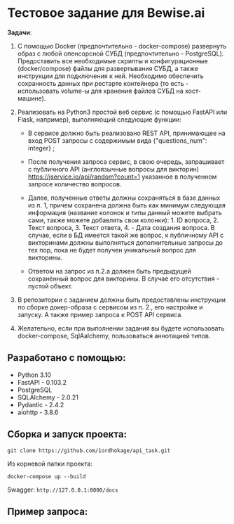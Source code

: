 # Тестовое задание для Bewise.ai

__Задачи__:

1. С помощью Docker (предпочтительно - docker-compose) развернуть образ с любой опенсорсной СУБД (предпочтительно - PostgreSQL). Предоставить все необходимые скрипты и конфигурационные (docker/compose) файлы для развертывания СУБД, а также инструкции для подключения к ней. Необходимо обеспечить сохранность данных при рестарте контейнера (то есть - использовать volume-ы для хранения файлов СУБД на хост-машине).


2. Реализовать на Python3 простой веб сервис (с помощью FastAPI или Flask, например), выполняющий следующие функции:

    - В сервисе должно быть реализовано REST API, принимающее на вход POST запросы с содержимым вида {"questions_num": integer}  ;

    - После получения запроса сервис, в свою очередь, запрашивает с публичного API (англоязычные вопросы для викторин) https://jservice.io/api/random?count=1 указанное в полученном запросе количество вопросов.

    - Далее, полученные ответы должны сохраняться в базе данных из п. 1, причем сохранена должна быть как минимум следующая информация (название колонок и типы данный можете выбрать сами, также можете добавлять свои колонки): 1. ID вопроса, 2. Текст вопроса, 3. Текст ответа, 4. - Дата создания вопроса. В случае, если в БД имеется такой же вопрос, к публичному API с викторинами должны выполняться дополнительные запросы до тех пор, пока не будет получен уникальный вопрос для викторины.
    
    - Ответом на запрос из п.2.a должен быть предыдущей сохранённый вопрос для викторины. В случае его отсутствия - пустой объект.

3. В репозитории с заданием должны быть предоставлены инструкции по сборке докер-образа с сервисом из п. 2., его настройке и запуску. А также пример запроса к POST API сервиса.

4. Желательно, если при выполнении задания вы будете использовать docker-compose, SqlAalchemy,  пользоваться аннотацией типов.

## Разработано с помощью:
- Python 3.10
- FastAPI - 0.103.2
- PostgreSQL
- SQLAlchemy - 2.0.21
- Pydantic - 2.4.2
- aiohttp - 3.8.6

## Сборка и запуск проекта:
    git clone https://github.com/1ordhokage/api_task.git
Из корневой папки проекта:

    docker-compose up --build

Swagger: `http://127.0.0.1:8000/docs`

## Пример запроса:
